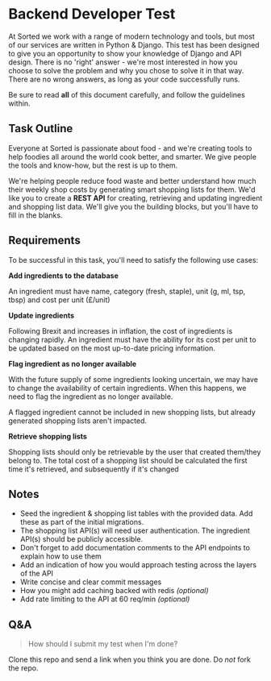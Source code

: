 # Backend Developer Test

At Sorted we work with a range of modern technology and tools, but most of our services are written in Python & Django. This test has been designed to give you an opportunity to show your knowledge of Django and API design. There is no 'right' answer - we're most interested in how you choose to solve the problem and why you chose to solve it in that way. There are no wrong answers, as long as your code successfully runs.

Be sure to read **all** of this document carefully, and follow the guidelines within.

## Task Outline
Everyone at Sorted is passionate about food - and we're creating tools to help foodies all around the world cook better, and smarter. We give people the tools and know-how, but the rest is up to them.

We're helping people reduce food waste and better understand how much their weekly shop costs by generating smart shopping lists for them. We'd like you to create a **REST API** for creating, retrieving and updating ingredient and shopping list data. We'll give you the building blocks, but you'll have to fill in the blanks.

## Requirements
To be successful in this task, you'll need to satisfy the following use cases:

**Add ingredients to the database**

An ingredient must have name, category (fresh, staple), unit (g, ml, tsp, tbsp) and cost per unit (£/unit)

**Update ingredients**

Following Brexit and increases in inflation, the cost of ingredients is changing rapidly. An ingredient must have the ability for its cost per unit to be updated based on the most up-to-date pricing information.

**Flag ingredient as no longer available**

With the future supply of some ingredients looking uncertain, we may have to change the availability of certain ingredients. When this happens, we need to flag the ingredient as no longer available.

A flagged ingredient cannot be included in new shopping lists, but already generated shopping lists aren't impacted.

**Retrieve shopping lists**

Shopping lists should only be retrievable by the user that created them/they belong to. The total cost of a shopping list should be calculated the first time it's retrieved, and subsequently if it's changed

## Notes
* Seed the ingredient & shopping list tables with the provided data. Add these as part of the initial migrations.
* The shopping list API(s) will need user authentication. The ingredient API(s) should be publicly accessible.
* Don't forget to add documentation comments to the API endpoints to explain how to use them
* Add an indication of how you would approach testing across the layers of the API
* Write concise and clear commit messages
* How you might add caching backed with redis _(optional)_
* Add rate limiting to the API at 60 req/min _(optional)_

## Q&A
> How should I submit my test when I'm done?

Clone this repo and send a link when you think you are done. Do *not* fork the repo.
